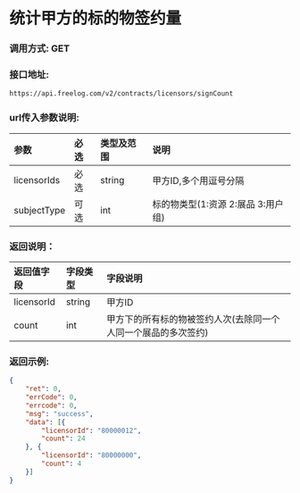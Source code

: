 # 统计甲方的标的物签约量



### 调用方式: GET



### 接口地址:

```
https://api.freelog.com/v2/contracts/licensors/signCount
```



### url传入参数说明:

| 参数 | 必选 | 类型及范围 | 说明 |
| :--- | :--- | :--- | :--- |
| licensorIds | 必选 | string | 甲方ID,多个用逗号分隔 |
| subjectType | 可选 | int | 标的物类型(1:资源 2:展品 3:用户组) |



### 返回说明：

| 返回值字段 | 字段类型 | 字段说明 |
| :--- | :--- | :--- |
| licensorId | string | 甲方ID |
| count | int | 甲方下的所有标的物被签约人次(去除同一个人同一个展品的多次签约) |



### 返回示例:

```json
{
	"ret": 0,
	"errCode": 0,
	"errcode": 0,
	"msg": "success",
	"data": [{
		"licensorId": "80000012",
		"count": 24
	}, {
		"licensorId": "80000000",
		"count": 4
	}]
}
```
